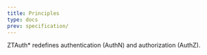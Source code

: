```yaml
---
title: Principles
type: docs
prev: specification/
---
```


ZTAuth* redefines authentication (AuthN) and authorization (AuthZ).
